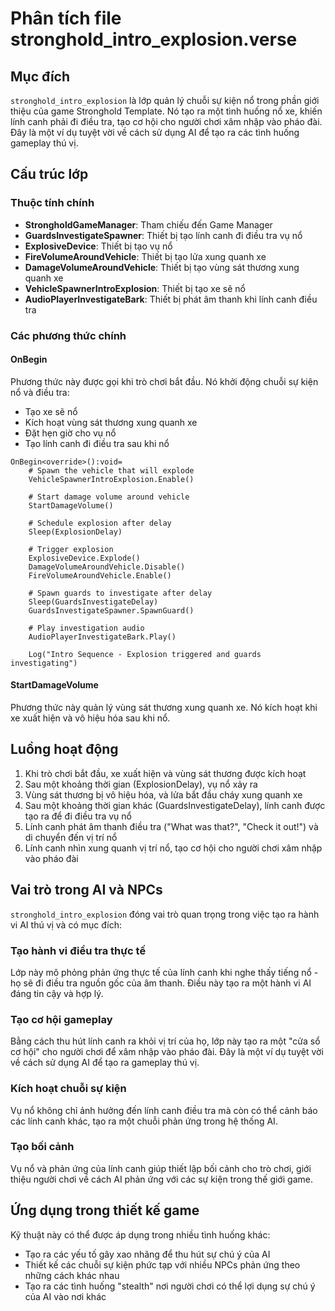 # Phân tích file stronghold_intro_explosion.verse

## Mục đích
`stronghold_intro_explosion` là lớp quản lý chuỗi sự kiện nổ trong phần giới thiệu của game Stronghold Template. Nó tạo ra một tình huống nổ xe, khiến lính canh phải đi điều tra, tạo cơ hội cho người chơi xâm nhập vào pháo đài. Đây là một ví dụ tuyệt vời về cách sử dụng AI để tạo ra các tình huống gameplay thú vị.

## Cấu trúc lớp

### Thuộc tính chính
- **StrongholdGameManager**: Tham chiếu đến Game Manager
- **GuardsInvestigateSpawner**: Thiết bị tạo lính canh đi điều tra vụ nổ
- **ExplosiveDevice**: Thiết bị tạo vụ nổ
- **FireVolumeAroundVehicle**: Thiết bị tạo lửa xung quanh xe
- **DamageVolumeAroundVehicle**: Thiết bị tạo vùng sát thương xung quanh xe
- **VehicleSpawnerIntroExplosion**: Thiết bị tạo xe sẽ nổ
- **AudioPlayerInvestigateBark**: Thiết bị phát âm thanh khi lính canh điều tra

### Các phương thức chính

#### OnBegin
Phương thức này được gọi khi trò chơi bắt đầu. Nó khởi động chuỗi sự kiện nổ và điều tra:
- Tạo xe sẽ nổ
- Kích hoạt vùng sát thương xung quanh xe
- Đặt hẹn giờ cho vụ nổ
- Tạo lính canh đi điều tra sau khi nổ

```verse
OnBegin<override>():void=
    # Spawn the vehicle that will explode
    VehicleSpawnerIntroExplosion.Enable()
    
    # Start damage volume around vehicle
    StartDamageVolume()
    
    # Schedule explosion after delay
    Sleep(ExplosionDelay)
    
    # Trigger explosion
    ExplosiveDevice.Explode()
    DamageVolumeAroundVehicle.Disable()
    FireVolumeAroundVehicle.Enable()
    
    # Spawn guards to investigate after delay
    Sleep(GuardsInvestigateDelay)
    GuardsInvestigateSpawner.SpawnGuard()
    
    # Play investigation audio
    AudioPlayerInvestigateBark.Play()
    
    Log("Intro Sequence - Explosion triggered and guards investigating")
```

#### StartDamageVolume
Phương thức này quản lý vùng sát thương xung quanh xe. Nó kích hoạt khi xe xuất hiện và vô hiệu hóa sau khi nổ.

## Luồng hoạt động
1. Khi trò chơi bắt đầu, xe xuất hiện và vùng sát thương được kích hoạt
2. Sau một khoảng thời gian (ExplosionDelay), vụ nổ xảy ra
3. Vùng sát thương bị vô hiệu hóa, và lửa bắt đầu cháy xung quanh xe
4. Sau một khoảng thời gian khác (GuardsInvestigateDelay), lính canh được tạo ra để đi điều tra vụ nổ
5. Lính canh phát âm thanh điều tra ("What was that?", "Check it out!") và di chuyển đến vị trí nổ
6. Lính canh nhìn xung quanh vị trí nổ, tạo cơ hội cho người chơi xâm nhập vào pháo đài

## Vai trò trong AI và NPCs
`stronghold_intro_explosion` đóng vai trò quan trọng trong việc tạo ra hành vi AI thú vị và có mục đích:

### Tạo hành vi điều tra thực tế
Lớp này mô phỏng phản ứng thực tế của lính canh khi nghe thấy tiếng nổ - họ sẽ đi điều tra nguồn gốc của âm thanh. Điều này tạo ra một hành vi AI đáng tin cậy và hợp lý.

### Tạo cơ hội gameplay
Bằng cách thu hút lính canh ra khỏi vị trí của họ, lớp này tạo ra một "cửa sổ cơ hội" cho người chơi để xâm nhập vào pháo đài. Đây là một ví dụ tuyệt vời về cách sử dụng AI để tạo ra gameplay thú vị.

### Kích hoạt chuỗi sự kiện
Vụ nổ không chỉ ảnh hưởng đến lính canh điều tra mà còn có thể cảnh báo các lính canh khác, tạo ra một chuỗi phản ứng trong hệ thống AI.

### Tạo bối cảnh
Vụ nổ và phản ứng của lính canh giúp thiết lập bối cảnh cho trò chơi, giới thiệu người chơi về cách AI phản ứng với các sự kiện trong thế giới game.

## Ứng dụng trong thiết kế game
Kỹ thuật này có thể được áp dụng trong nhiều tình huống khác:
- Tạo ra các yếu tố gây xao nhãng để thu hút sự chú ý của AI
- Thiết kế các chuỗi sự kiện phức tạp với nhiều NPCs phản ứng theo những cách khác nhau
- Tạo ra các tình huống "stealth" nơi người chơi có thể lợi dụng sự chú ý của AI vào nơi khác